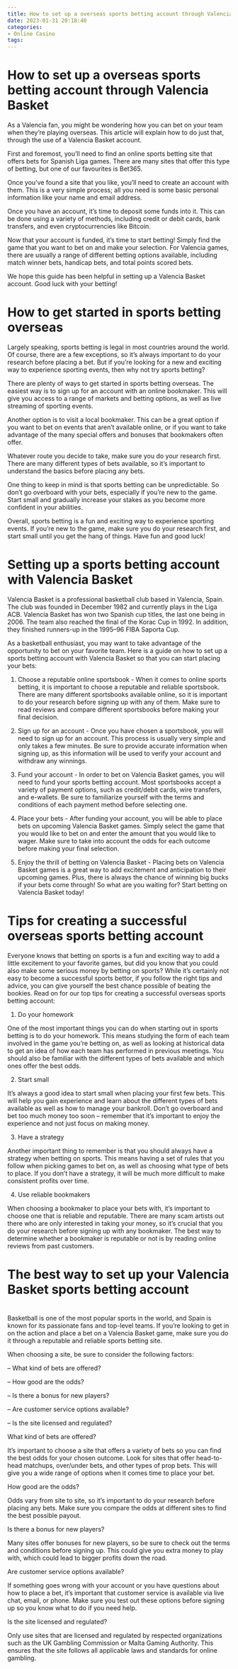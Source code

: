 ```yaml
---
title: How to set up a overseas sports betting account through Valencia Basket
date: 2023-01-31 20:18:40
categories:
- Online Casino
tags:
---
```



#  How to set up a overseas sports betting account through Valencia Basket

As a Valencia fan, you might be wondering how you can bet on your team when they’re playing overseas. This article will explain how to do just that, through the use of a Valencia Basket account.

First and foremost, you’ll need to find an online sports betting site that offers bets for Spanish Liga games. There are many sites that offer this type of betting, but one of our favourites is Bet365.

Once you’ve found a site that you like, you’ll need to create an account with them. This is a very simple process; all you need is some basic personal information like your name and email address.

Once you have an account, it’s time to deposit some funds into it. This can be done using a variety of methods, including credit or debit cards, bank transfers, and even cryptocurrencies like Bitcoin.

Now that your account is funded, it’s time to start betting! Simply find the game that you want to bet on and make your selection. For Valencia games, there are usually a range of different betting options available, including match winner bets, handicap bets, and total points scored bets.

We hope this guide has been helpful in setting up a Valencia Basket account. Good luck with your betting!

#  How to get started in sports betting overseas

Largely speaking, sports betting is legal in most countries around the world. Of course, there are a few exceptions, so it’s always important to do your research before placing a bet. But if you’re looking for a new and exciting way to experience sporting events, then why not try sports betting?

There are plenty of ways to get started in sports betting overseas. The easiest way is to sign up for an account with an online bookmaker. This will give you access to a range of markets and betting options, as well as live streaming of sporting events.

Another option is to visit a local bookmaker. This can be a great option if you want to bet on events that aren’t available online, or if you want to take advantage of the many special offers and bonuses that bookmakers often offer.

Whatever route you decide to take, make sure you do your research first. There are many different types of bets available, so it’s important to understand the basics before placing any bets.

One thing to keep in mind is that sports betting can be unpredictable. So don’t go overboard with your bets, especially if you’re new to the game. Start small and gradually increase your stakes as you become more confident in your abilities.

Overall, sports betting is a fun and exciting way to experience sporting events. If you’re new to the game, make sure you do your research first, and start small until you get the hang of things. Have fun and good luck!

#  Setting up a sports betting account with Valencia Basket

Valencia Basket is a professional basketball club based in Valencia, Spain. The club was founded in December 1982 and currently plays in the Liga ACB. Valencia Basket has won two Spanish cup titles, the last one being in 2006. The team also reached the final of the Korac Cup in 1992. In addition, they finished runners-up in the 1995–96 FIBA Saporta Cup.

As a basketball enthusiast, you may want to take advantage of the opportunity to bet on your favorite team. Here is a guide on how to set up a sports betting account with Valencia Basket so that you can start placing your bets:

1. Choose a reputable online sportsbook - When it comes to online sports betting, it is important to choose a reputable and reliable sportsbook. There are many different sportsbooks available online, so it is important to do your research before signing up with any of them. Make sure to read reviews and compare different sportsbooks before making your final decision.

2. Sign up for an account - Once you have chosen a sportsbook, you will need to sign up for an account. This process is usually very simple and only takes a few minutes. Be sure to provide accurate information when signing up, as this information will be used to verify your account and withdraw any winnings.

3. Fund your account - In order to bet on Valencia Basket games, you will need to fund your sports betting account. Most sportsbooks accept a variety of payment options, such as credit/debit cards, wire transfers, and e-wallets. Be sure to familiarize yourself with the terms and conditions of each payment method before selecting one.

4. Place your bets - After funding your account, you will be able to place bets on upcoming Valencia Basket games. Simply select the game that you would like to bet on and enter the amount that you would like to wager. Make sure to take into account the odds for each outcome before making your final selection.

5. Enjoy the thrill of betting on Valencia Basket - Placing bets on Valencia Basket games is a great way to add excitement and anticipation to their upcoming games. Plus, there is always the chance of winning big bucks if your bets come through! So what are you waiting for? Start betting on Valencia Basket today!

#  Tips for creating a successful overseas sports betting account

Everyone knows that betting on sports is a fun and exciting way to add a little excitement to your favorite games, but did you know that you could also make some serious money by betting on sports? While it’s certainly not easy to become a successful sports bettor, if you follow the right tips and advice, you can give yourself the best chance possible of beating the bookies. Read on for our top tips for creating a successful overseas sports betting account:

1. Do your homework

One of the most important things you can do when starting out in sports betting is to do your homework. This means studying the form of each team involved in the game you’re betting on, as well as looking at historical data to get an idea of how each team has performed in previous meetings. You should also be familiar with the different types of bets available and which ones offer the best odds.

2. Start small

It’s always a good idea to start small when placing your first few bets. This will help you gain experience and learn about the different types of bets available as well as how to manage your bankroll. Don’t go overboard and bet too much money too soon – remember that it’s important to enjoy the experience and not just focus on making money.

3. Have a strategy

Another important thing to remember is that you should always have a strategy when betting on sports. This means having a set of rules that you follow when picking games to bet on, as well as choosing what type of bets to place. If you don’t have a strategy, it will be much more difficult to make consistent profits over time.

4. Use reliable bookmakers

When choosing a bookmaker to place your bets with, it’s important to choose one that is reliable and reputable. There are many scam artists out there who are only interested in taking your money, so it’s crucial that you do your research before signing up with any bookmaker. The best way to determine whether a bookmaker is reputable or not is by reading online reviews from past customers.

#  The best way to set up your Valencia Basket sports betting account

#

Basketball is one of the most popular sports in the world, and Spain is known for its passionate fans and top-level teams. If you’re looking to get in on the action and place a bet on a Valencia Basket game, make sure you do it through a reputable and reliable sports betting site.

When choosing a site, be sure to consider the following factors:

– What kind of bets are offered?

– How good are the odds?

– Is there a bonus for new players?

– Are customer service options available?

– Is the site licensed and regulated?

What kind of bets are offered?


It’s important to choose a site that offers a variety of bets so you can find the best odds for your chosen outcome. Look for sites that offer head-to-head matchups, over/under bets, and other types of prop bets. This will give you a wide range of options when it comes time to place your bet.

How good are the odds?

 Odds vary from site to site, so it’s important to do your research before placing any bets. Make sure you compare the odds at different sites to find the best possible payout.

Is there a bonus for new players?

Many sites offer bonuses for new players, so be sure to check out the terms and conditions before signing up. This could give you extra money to play with, which could lead to bigger profits down the road.

Are customer service options available?

If something goes wrong with your account or you have questions about how to place a bet, it’s important that customer service is available via live chat, email, or phone. Make sure you test out these options before signing up so you know what to do if you need help.

Is the site licensed and regulated?

Only use sites that are licensed and regulated by respected organizations such as the UK Gambling Commission or Malta Gaming Authority. This ensures that the site follows all applicable laws and standards for online gambling.